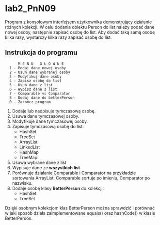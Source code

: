 # lab2_PnN09
Program z konsolowym interfejsem użytkownika demonstrujący działanie różnych kolekcji.
W celu dodania obiektu Person do list należy podać dane nowej osoby, następnie zapisać osobę do list.
Aby dodać taką samą osobę kilka razy, wystarczy kilka razy zapisać osobę do list.
## Instrukcja do programu
          M E N U   G Ł Ó W N E  		
      1 - Podaj dane nowej osoby 		
      2 - Usuń dane wybranej osoby   	
      3 - Modyfikuj dane osoby   		
      4 - Zapisz osobę do list	
      5 - Usuń dane z list       		
      6 - Wypisz dane z list     		
      7 - Comparable vs Comparator		
      8 - Dodaj dane do betterPerson 	
      0 - Zakończ program  

1. Dodaje lub nadpisuje tymczasową osobę.
2. Usuwa dane tymczasowej osoby.
3. Modyfikuje dane tymczasowej osoby.
4. Zapisuje tymczasową osobę do list:
    - HashSet
    - TreeSet
    - ArrayList
    - LinkedList
    - HashMap
    - TreeMap
5. Usuwa wybrane dane z list
6. Wypisuje dane ze **wszystkich list**
7. Porównuje działanie Comparable i Comparator na przykładzie sortowania ArrayList. Comparable sortuje po imieniu, Comparator po nazwisku.
8. Dodaje osobę klasy __BetterPerson__ do kolekcji:
    - HashSet
    - TreeSet
 
Dzięki osobnym kolekcjom klas BetterPerson można sprawdzić i porównać w jaki sposób działa zaimplementowane equals() oraz hashCode() w klasie BetterPerson.
